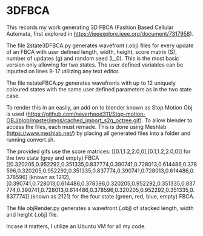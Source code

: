 # 3DFBCA
This records my work generating 3D FBCA (Fashion Based Cellular Automata, first explored in https://ieeexplore.ieee.org/document/7317958).

The file 2state3DFBCA.py generates wavefront (.obj) files for every update of an FBCA with user defined length, width, height, score matrix (S), number of updates (g) and random seed (L_0). This is the most basic version only allowing for two states. The user defined variables can be inputted on lines 9-17 utilizing any text editor.

The file nstateFBCA.py generates wavefronts with up to 12 uniquely coloured states with the same user defined parameters as in the two state case. 

To render this in an easily, an add on to blender known as Stop Motion Obj is used (https://github.com/neverhood311/Stop-motion-OBJ/blob/master/imgs/cached_import_s2g_octree.gif). To allow blender to access the files, each must remade. This is done using Meshlab (https://www.meshlab.net/) by placing all generated files into a folder and running convert.sh. 

The provided gifs use the score matrices: 
[[0.1,1.2,2.0,0],[0.1,1.2,2.0,0]] for the two state (grey and empty) FBCA
[[0.320205,0.952292,0.351335,0.837774,0.390741,0.728013,0.614486,0.378596,0.320205,0.952292,0.351335,0.837774,0.390741,0.728013,0.614486,0.378596] (known as 1212),[0.390741,0.728013,0.614486,0.378596,0.320205,0.952292,0.351335,0.837774,0.390741,0.728013,0.614486,0.378596,0.320205,0.952292,0.351335,0.837774]] (known as 2121) for the four state (green, red, blue, empty) FBCA. 

The file objRender.py generates a wavefront (.obj) of stacked length, width and height (.obj) file.

Incase it matters, I utilize an Ubuntu VM for all my code.
